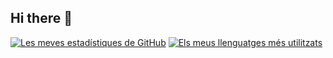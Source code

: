 ## Hi there 👋

[![Les meves estadístiques de GitHub](https://github-readme-stats.vercel.app/api?username=Salaeones&theme=dark&title_color=FFA500&text_color=FFA500&icon_color=FF8C00&bg_color=000000)](https://github.com/Salaeones/)
[![Els meus llenguatges més utilitzats](https://github-readme-stats.vercel.app/api/top-langs/?username=Salaeones&theme=dark&title_color=FFA500&text_color=FFA500&icon_color=FF8C00&bg_color=000000)](https://github.com/Salaeones/)


